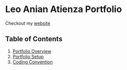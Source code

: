 # Leo Anian Atienza Portfolio

Checkout my [website](leoanianatienza@gmail.com)

## Table of Contents

1. [Portfolio Overview](https://github.com/lsatienza/portfolio/blob/main/doc/project%20overview.md)
2. [Portfolio Setup](https://github.com/lsatienza/portfolio/blob/main/doc/project%20setup.md)
3. [Coding Convention](https://github.com/lsatienza/portfolio/blob/main/doc/coding%20convention.md)

